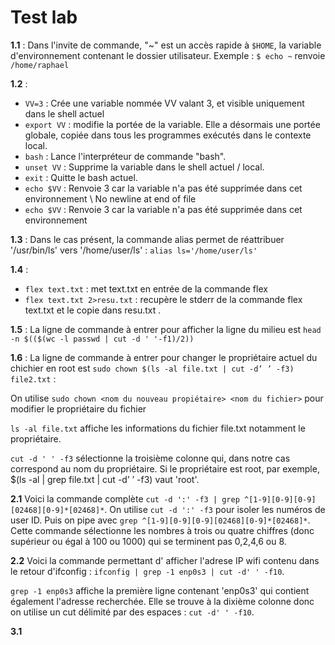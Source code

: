 # Test lab

**1.1** : Dans l'invite de commande, "~" est un accès rapide à `$HOME`, la variable d'environnement contenant le dossier utilisateur. Exemple : `$ echo ~` renvoie `/home/raphael`

**1.2** :

* `VV=3` : Crée une variable nommée VV valant 3, et visible uniquement dans le shell actuel
* `export VV` : modifie la portée de la variable. Elle a désormais une portée globale, copiée dans tous les programmes exécutés dans le contexte local.
* `bash` : Lance l'interpréteur de commande "bash". 
* `unset VV` : Supprime la variable dans le shell actuel / local. 
* `exit` : Quitte le bash actuel. 
* `echo $VV` : Renvoie 3 car la variable n'a pas été supprimée dans cet environnement
 \ No newline at end of file 
* `echo $VV` : Renvoie 3 car la variable n'a pas été supprimée dans cet environnement 
 
**1.3** : Dans le cas présent, la commande alias permet de réattribuer '/usr/bin/ls' vers '/home/user/ls' : `alias ls='/home/user/ls'` 
 
**1.4** :  
 
* `flex text.txt` : met text.txt en entrée de la commande flex 
* `flex text.txt 2>resu.txt` : recupère le stderr de la commande flex text.txt et le copie dans resu.txt . 
 
**1.5** : La ligne de commande à entrer pour afficher la ligne du milieu est `head -n $(($(wc -l passwd | cut -d ' '-f1)/2))` 
 
**1.6** : La ligne de commande à entrer pour changer le propriétaire actuel du chichier en root est `sudo chown $(ls -al file.txt | cut -d’ ’ -f3) file2.txt` : 
 
On utilise `sudo chown <nom du nouveau propiétaire> <nom du fichier>` pour modifier le propriétaire du fichier   
 
`ls -al file.txt` affiche les informations du fichier file.txt notamment le propriétaire. 
  
`cut -d ' ' -f3` sélectionne la troisième colonne qui, dans notre cas correspond au nom du propriétaire. Si le propriétaire est root, par exemple, $(ls -al | grep file.txt | cut -d’ ’ -f3) vaut 'root'.  
 
 
**2.1** 
Voici la commande complète `cut -d ':' -f3 | grep ^[1-9][0-9][0-9][02468][0-9]*[02468]*`. 
On utilise `cut -d ':' -f3` pour isoler les numéros de user ID. Puis on pipe avec `grep ^[1-9][0-9][0-9][02468][0-9]*[02468]*`. Cette commande sélectionne les nombres à trois ou quatre chiffres (donc supérieur ou égal à 100 ou 1000) qui se terminent pas 0,2,4,6 ou 8. 
 
**2.2** 
Voici la commande permettant d'  afficher l'adrese IP wifi contenu dans le retour d'ifconfig : `ifconfig | grep -1 enp0s3 | cut -d' ' -f10`. 
 
`grep -1 enp0s3` affiche la première ligne contenant 'enp0s3' qui contient également l'adresse recherchée. Elle se trouve à la dixième colonne donc on utilise un cut délimité par des espaces : `cut -d' ' -f10`. 
 
**3.1** 
 
